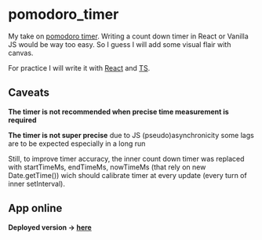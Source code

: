 # pomodoro_timer

My take on [pomodoro timer](https://en.wikipedia.org/wiki/Pomodoro_Technique).
Writing a count down timer in React or Vanilla JS would be way too easy.
So I guess I will add some visual flair with canvas.

For practice I will write it with [React](https://pl.reactjs.org/) and [TS](https://www.typescriptlang.org/).

## Caveats

**The timer is not recommended when precise time measurement is required**

**The timer is not super precise** due to JS (pseudo)asynchronicity some lags are to be expected especially in a long run

Still, to improve timer accuracy, the inner count down timer was replaced with startTimeMs, endTimeMs, nowTimeMs (that rely on new Date.getTime()) wich should calibrate timer at every update (every turn of inner setInterval).

## App online

**Deployed version -> [here](https://b-lukaszuk.github.io/pomodoro_timer/)**
